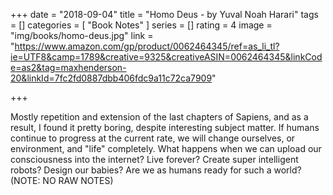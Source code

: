 +++
date = "2018-09-04"
title = "Homo Deus - by Yuval Noah Harari"
tags = []
categories = [
    "Book Notes"
]
series = []
rating = 4
image = "img/books/homo-deus.jpg"
link = "https://www.amazon.com/gp/product/0062464345/ref=as_li_tl?ie=UTF8&camp=1789&creative=9325&creativeASIN=0062464345&linkCode=as2&tag=maxhenderson-20&linkId=7fc2fd0887dbb406fdc9a11c72ca7909"

+++

Mostly repetition and extension of the last chapters of Sapiens, and as a result, I found it pretty boring, despite interesting subject matter. If humans continue to progress at the current rate, we will change ourselves, or environment, and "life" completely. What happens when we can upload our consciousness into the internet? Live forever? Create super intelligent robots? Design our babies? Are we as humans ready for such a world? (NOTE: NO RAW NOTES)

